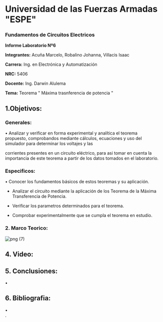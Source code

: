 # Universidad de las Fuerzas Armadas "ESPE"

### Fundamentos de Circuitos Electricos 

**Informe Laboratorio Nº6**

**Integrantes:** Acuña Marcelo, Robalino Johanna, Villacis Isaac

**Carrera:** Ing. en Electrónica y Automatización 

**NRC:** 5406 

**Docente:** Ing. Darwin Alulema

**Tema:** Teorema " Máxima trasnferencia de potencia " 

## 1.Objetivos: 

### Generales:

•	 Analizar y verificar en forma experimental y analítica el teorema propuesto, comprobandos mediante cálculos, ecuaciones y uso del simulador para determinar los voltajes y las

corrientes presentes en un circuito eléctrico, para asi tomar en cuenta la importancia de este teorema a partir de los datos tomados en el laboratorio.

### Especificos: 

•	 Conocer los fundamentos básicos de estos teoremas y su aplicación.

* Analizar el circuito mediante la aplicación de los Teorema de la Máxima Transferencia de Potencia.

* Verificar los parametros determinados para el teorema.

* Comprobar experimentalmente que se cumpla el teorema en estudio.

### 2. Marco Teorico: 

![png (7)](https://user-images.githubusercontent.com/84789076/127862377-097c8224-34b3-47c3-aa52-0c1a23a8dc02.png)

## 4. Video: 


## 5. Conclusiones: 

•	

## 6. Bibliografia: 

•	
.


